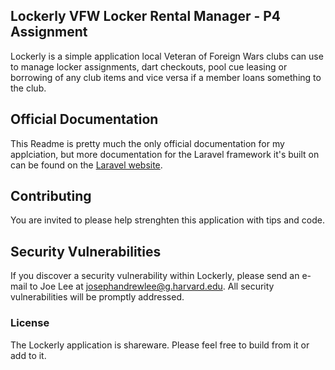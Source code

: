 ## Lockerly VFW Locker Rental Manager - P4 Assignment

Lockerly is a simple application local Veteran of Foreign Wars clubs can use to manage locker assignments, dart checkouts, pool cue leasing or borrowing of any club items and vice versa if a member loans something to the club.

## Official Documentation

This Readme is pretty much the only official documentation for my applciation, but more documentation for the Laravel framework it's built on can be found on the [Laravel website](http://laravel.com/docs).

## Contributing

You are invited to please help strenghten this application with tips and code.

## Security Vulnerabilities

If you discover a security vulnerability within Lockerly, please send an e-mail to Joe Lee at josephandrewlee@g.harvard.edu. All security vulnerabilities will be promptly addressed.

### License

The Lockerly application is shareware. Please feel free to build from it or add to it.
